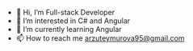 - 👋 Hi, I’m Full-stack Developer
- 👀 I’m interested in C# and Angular
- 🌱 I’m currently learning Angular
- 📫 How to reach me arzuteymurova95@gmail.com

<!---
arzuteymurova/arzuteymurova is a ✨ special ✨ repository because its `README.md` (this file) appears on your GitHub profile.
You can click the Preview link to take a look at your changes.
--->
